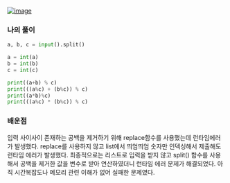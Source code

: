 [![image](https://user-images.githubusercontent.com/69138191/201513111-363ecea1-6a5d-49e6-948a-a44d65187745.png)](https://www.acmicpc.net/problem/10430)
### 나의 풀이
```python
a, b, c = input().split()

a = int(a)
b = int(b)
c = int(c)

print((a+b) % c)
print(((a%c) + (b%c)) % c)
print((a*b)%c)
print(((a%c) * (b%c)) % c)
```

### 배운점
입력 사이사이 존재하는 공백을 제거하기 위해 replace함수를 사용했는데
런타임에러가 발생했다. replace를 사용하지 않고 list에서 띄엄띄엄 숫자만
인덱싱해서 제출해도 런타임 에러가 발생했다. 최종적으로는 리스트로 입력을
받지 않고 split() 함수를 사용해서 공백을 제거한 값을 변수로 받아 연산하였더니
런타임 에러 문제가 해결되었다. 아직 시간복잡도나 메모리 관련 이해가 없어
실패한 문제였다.
